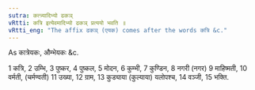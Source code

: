 ```yaml
---
sutra: कत्त्र्यादिभ्यो ढकञ्
vRtti: कत्रि इत्येवमादिभ्यो ढकञ् प्रत्ययो भवति ॥
vRtti_eng: "The affix ढकञ् (एयक) comes after the words कत्रि &c."
---
```

As कात्रेयकः, औम्भेयकः &c.

1 कत्रि, 2 उम्भि, 3 पुष्कर, 4 पुष्कल, 5 मोदन, 6 कुम्भी, 7 कुण्डिन, 8 नगरी (नगर) 9 माहिष्मती, 10 वर्मती, (चर्मण्वती) 11 उख्या, 12 ग्राम, 13 कुड्याया (कुल्याया) यलोपश्च, 14 वञ्जी, 15 भक्ति.
